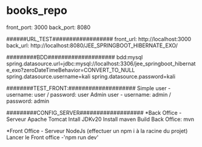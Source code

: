 # books_repo
front_port: 3000
back_port: 8080

######URL_TEST##################
front_url: http://localhost:3000
back_url: http://localhost:8080/JEE_SPRINGBOOT_HIBERNATE_EXO/

#########BDD####################
bdd:mysql
spring.datasource.url=jdbc:mysql://localhost:3306/jee_springboot_hibernate_exo?zeroDateTimeBehavior=CONVERT_TO_NULL
spring.datasource.username=kali
spring.datasource.password=kali

########TEST_FRONT:####################
Simple user - username: user / password: user
Admin user - username: admin / password: admin

#########CONFIG_SERVER###################
*Back Office - Serveur Apache Tomcat
Intall JDKv20
Install maven
Build Back Office: mvn

*Front Office - Serveur NodeJs (effectuer un npm i à la racine du projet)
Lancer le Front office -'npm run dev'

